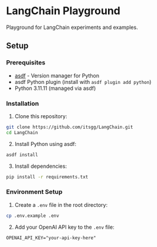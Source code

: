 # LangChain Playground

Playground for LangChain experiments and examples.

## Setup

### Prerequisites

- [asdf](https://asdf-vm.com/) - Version manager for Python
- asdf Python plugin (install with `asdf plugin add python`)
- Python 3.11.11 (managed via asdf)

### Installation

1. Clone this repository:

```bash
git clone https://github.com/itsgg/LangChain.git
cd LangChain
```

2. Install Python using asdf:

```bash
asdf install
```

3. Install dependencies:

```bash
pip install -r requirements.txt
```

### Environment Setup

1. Create a `.env` file in the root directory:

```bash
cp .env.example .env
```

2. Add your OpenAI API key to the `.env` file:

```
OPENAI_API_KEY="your-api-key-here"
```
